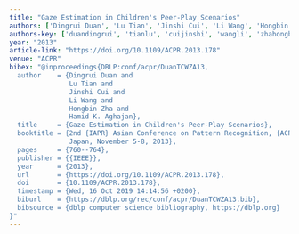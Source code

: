 ```yaml
---
title: "Gaze Estimation in Children's Peer-Play Scenarios"
authors: ['Dingrui Duan', 'Lu Tian', 'Jinshi Cui', 'Li Wang', 'Hongbin Zha', 'Hamid K. Aghajan']
authors-key: ['duandingrui', 'tianlu', 'cuijinshi', 'wangli', 'zhahongbin', 'k.hamid']
year: "2013"
article-link: "https://doi.org/10.1109/ACPR.2013.178"
venue: "ACPR"
bibex: "@inproceedings{DBLP:conf/acpr/DuanTCWZA13,
  author    = {Dingrui Duan and
               Lu Tian and
               Jinshi Cui and
               Li Wang and
               Hongbin Zha and
               Hamid K. Aghajan},
  title     = {Gaze Estimation in Children's Peer-Play Scenarios},
  booktitle = {2nd {IAPR} Asian Conference on Pattern Recognition, {ACPR} 2013, Naha,
               Japan, November 5-8, 2013},
  pages     = {760--764},
  publisher = {{IEEE}},
  year      = {2013},
  url       = {https://doi.org/10.1109/ACPR.2013.178},
  doi       = {10.1109/ACPR.2013.178},
  timestamp = {Wed, 16 Oct 2019 14:14:56 +0200},
  biburl    = {https://dblp.org/rec/conf/acpr/DuanTCWZA13.bib},
  bibsource = {dblp computer science bibliography, https://dblp.org}
}"
---
```

